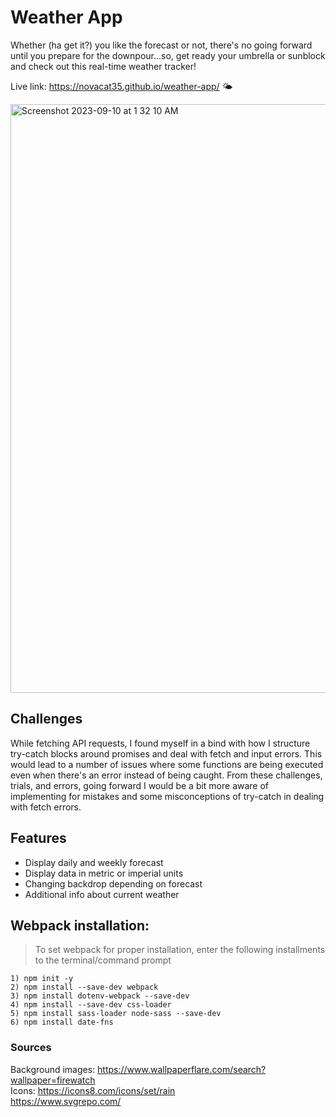 # Weather App
Whether (ha get it?) you like the forecast or not, there's no going forward until you prepare for the downpour...so, get ready your umbrella or sunblock and check out this real-time weather tracker!

Live link: https://novacat35.github.io/weather-app/ 🌤️

<img width="942" alt="Screenshot 2023-09-10 at 1 32 10 AM" src="https://github.com/NovaCat35/weather-app/assets/54908064/518ac24e-e1a7-4700-b71a-eea01fcffba3">


## Challenges
While fetching API requests, I found myself in a bind with how I structure try-catch blocks around promises and deal with fetch and input errors. This would lead to a number of issues where some functions are being executed even when there's an error instead of being caught. From these challenges, trials, and errors, going forward I would be a bit more aware of implementing for mistakes and some misconceptions of try-catch in dealing with fetch errors. 

## Features
- Display daily and weekly forecast 
- Display data in metric or imperial units
- Changing backdrop depending on forecast
- Additional info about current weather

## Webpack installation:
> To set webpack for proper installation, enter the following installments to the terminal/command prompt

```
1) npm init -y
2) npm install --save-dev webpack
3) npm install dotenv-webpack --save-dev
4) npm install --save-dev css-loader
5) npm install sass-loader node-sass --save-dev
6) npm install date-fns
```

### Sources
Background images: https://www.wallpaperflare.com/search?wallpaper=firewatch
<br>
Icons: 
https://icons8.com/icons/set/rain
<br>
https://www.svgrepo.com/
